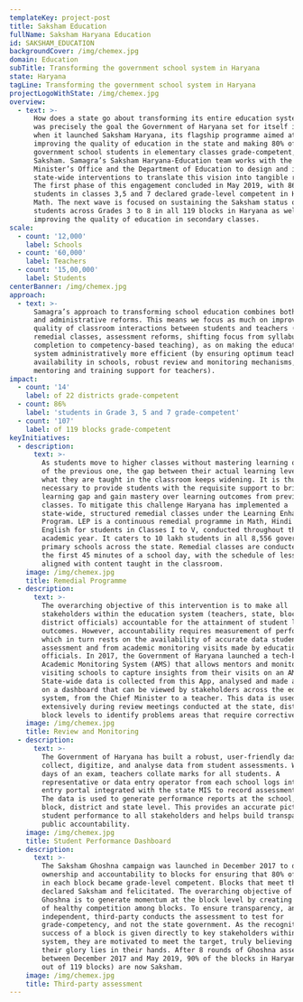 ```yaml
---
templateKey: project-post
title: Saksham Education
fullName: Saksham Haryana Education
id: SAKSHAM_EDUCATION
backgroundCover: /img/chemex.jpg
domain: Education
subTitle: Transforming the government school system in Haryana
state: Haryana
tagLine: Transforming the government school system in Haryana
projectLogoWithState: /img/chemex.jpg
overview:
  - text: >-
      How does a state go about transforming its entire education system? This
      was precisely the goal the Government of Haryana set for itself in 2017,
      when it launched Saksham Haryana, its flagship programme aimed at
      improving the quality of education in the state and making 80% of
      government school students in elementary classes grade-competent, or
      Saksham. Samagra’s Saksham Haryana-Education team works with the Chief
      Minister’s Office and the Department of Education to design and implement
      state-wide interventions to translate this vision into tangible results.
      The first phase of this engagement concluded in May 2019, with 86% of
      students in classes 3,5 and 7 declared grade-level competent in Hindi and
      Math. The next wave is focused on sustaining the Saksham status of
      students across Grades 3 to 8 in all 119 blocks in Haryana as well as
      improving the quality of education in secondary classes.
scale:
  - count: '12,000'
    label: Schools
  - count: '60,000'
    label: Teachers
  - count: '15,00,000'
    label: Students
centerBanner: /img/chemex.jpg
approach:
  - text: >-
      Samagra’s approach to transforming school education combines both academic
      and administrative reforms. This means we focus as much on improving the
      quality of classroom interactions between students and teachers (through
      remedial classes, assessment reforms, shifting focus from syllabus
      completion to competency-based teaching), as on making the education
      system administratively more efficient (by ensuring optimum teacher
      availability in schools, robust review and monitoring mechanisms, ongoing
      mentoring and training support for teachers).
impact:
  - count: '14'
    label: of 22 districts grade-competent
  - count: 86%
    label: 'students in Grade 3, 5 and 7 grade-competent'
  - count: '107'
    label: of 119 blocks grade-competent
keyInitiatives:
  - description:
      text: >-
        As students move to higher classes without mastering learning outcomes
        of the previous one, the gap between their actual learning levels and
        what they are taught in the classroom keeps widening. It is thus
        necessary to provide students with the requisite support to bridge this
        learning gap and gain mastery over learning outcomes from previous
        classes. To mitigate this challenge Haryana has implemented a
        state-wide, structured remedial classes under the Learning Enhancement
        Program. LEP is a continuous remedial programme in Math, Hindi and
        English for students in Classes I to V, conducted throughout the
        academic year. It caters to 10 lakh students in all 8,556 government
        primary schools across the state. Remedial classes are conducted during
        the first 45 minutes of a school day, with the schedule of lessons
        aligned with content taught in the classroom.
    image: /img/chemex.jpg
    title: Remedial Programme
  - description:
      text: >-
        The overarching objective of this intervention is to make all
        stakeholders within the education system (teachers, state, block and
        district officials) accountable for the attainment of student learning
        outcomes. However, accountability requires measurement of performance
        which in turn rests on the availability of accurate data student
        assessment and from academic monitoring visits made by education
        officials. In 2017, the Government of Haryana launched a tech-based
        Academic Monitoring System (AMS) that allows mentors and monitors
        visiting schools to capture insights from their visits on an AMS App.
        State-wide data is collected from this App, analysed and made available
        on a dashboard that can be viewed by stakeholders across the education
        system, from the Chief Minister to a teacher. This data is used
        extensively during review meetings conducted at the state, district and
        block levels to identify problems areas that require corrective action.
    image: /img/chemex.jpg
    title: Review and Monitoring
  - description:
      text: >-
        The Government of Haryana has built a robust, user-friendly dashboard
        collect, digitize, and analyse data from student assessments. Within 15
        days of an exam, teachers collate marks for all students. A
        representative or data entry operator from each school logs into a data
        entry portal integrated with the state MIS to record assessment scores.
        The data is used to generate performance reports at the school, teacher,
        block, district and state level. This provides an accurate picture of
        student performance to all stakeholders and helps build transparency and
        public accountability.
    image: /img/chemex.jpg
    title: Student Performance Dashboard
  - description:
      text: >-
        The Saksham Ghoshna campaign was launched in December 2017 to devolve
        ownership and accountability to blocks for ensuring that 80% of students
        in each block became grade-level competent. Blocks that meet the bar are
        declared Saksham and felicitated. The overarching objective of Saksham
        Ghoshna is to generate momentum at the block level by creating a sense
        of healthy competition among blocks. To ensure transparency, an
        independent, third-party conducts the assessment to test for
        grade-competency, and not the state government. As the recognition for
        success of a block is given directly to key stakeholders within the
        system, they are motivated to meet the target, truly believing that
        their glory lies in their hands. After 8 rounds of Ghoshna assessments
        between December 2017 and May 2019, 90% of the blocks in Haryana (107
        out of 119 blocks) are now Saksham.
    image: /img/chemex.jpg
    title: Third-party assessment
---
```


